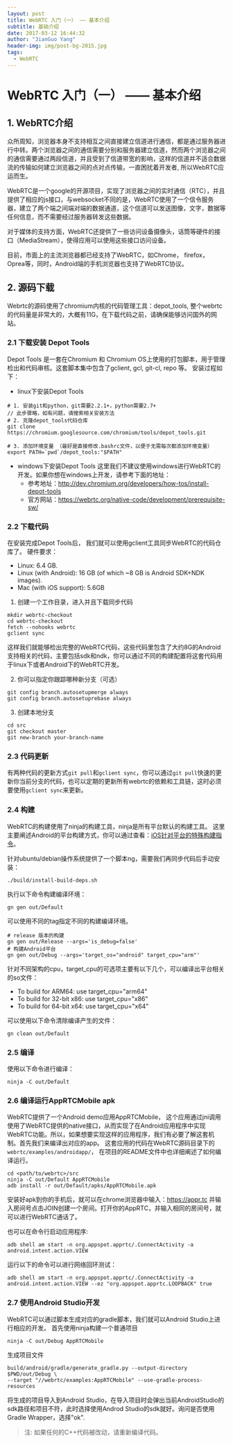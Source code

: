 ```yaml
---
layout: post
title: WebRTC 入门（一） —— 基本介绍
subtitle: 基础介绍
date: 2017-03-12 16:44:32
author: "JianGuo Yang"
header-img: img/post-bg-2015.jpg
tags:
  - WebRTC
---
```


# WebRTC 入门（一） —— 基本介绍

## 1. WebRTC介绍
众所周知，浏览器本身不支持相互之间直接建立信道进行通信，都是通过服务器进行中转。两个浏览器之间的通信需要分别和服务器建立信道，然而两个浏览器之间的通信需要通过两段信道，并且受到了信道带宽的影响，这样的信道并不适合数据流的传输如何建立浏览器之间的点对点传输，一直困扰着开发者, 所以WebRTC应运而生。

WebRTC是一个google的开源项目，实现了浏览器之间的实时通信（RTC），并且提供了相应的js接口，与websocket不同的是，WebRTC使用了一个信令服务器，建立了两个端之间端对端的数据通道，这个信道可以发送图像，文字，数据等任何信息，而不需要经过服务器转发这些数据。

对于媒体的支持方面，WebRTC还提供了一些访问设备摄像头，话筒等硬件的接口（MediaStream），使得应用可以使用这些接口访问设备。

目前，市面上的主流浏览器都已经支持了WebRTC，如Chrome， firefox，Oprea等，同时，Android端的手机浏览器也支持了WebRTC协议。

## 2. 源码下载
Webrtc的源码使用了chromium内核的代码管理工具：depot_tools, 整个webrtc的代码量是非常大的，大概有11G，在下载代码之前，请确保能够访问国外的网站。

### 2.1 下载安装 Depot Tools
Depot Tools 是一套在Chromium 和 Chromium OS上使用的打包脚本，用于管理检出和代码审核。这套脚本集中包含了gclient, gcl, git-cl, repo 等。
安装过程如下：

- linux下安装Depot Tools

```shell
# 1. 安装git和python，git需要2.2.1+，python需要2.7+
// 此步骤略，如有问题，请搜索相关安装方法
# 2. 克隆depot_tools代码仓库
git clone https://chromium.googlesource.com/chromium/tools/depot_tools.git

# 3. 添加环境变量 （最好是直接修改.bashrc文件，以便于无需每次都添加环境变量）
export PATH=`pwd`/depot_tools:"$PATH"
```

- windows下安装Depot Tools
这里我们不建议使用windows进行WebRTC的开发。如果你想在windows上开发，请参考下面的地址：
	* 参考地址：http://dev.chromium.org/developers/how-tos/install-depot-tools
	* 官方网站：https://webrtc.org/native-code/development/prerequisite-sw/

### 2.2 下载代码
在安装完成Depot Tools后， 我们就可以使用gclient工具同步WebRTC的代码仓库了。
硬件要求：
- Linux: 6.4 GB.
- Linux (with Android): 16 GB (of which ~8 GB is Android SDK+NDK images).
- Mac (with iOS support): 5.6GB

1. 创建一个工作目录，进入并且下载同步代码
```shell
mkdir webrtc-checkout
cd webrtc-checkout
fetch --nohooks webrtc
gclient sync
```
这样我们就能够检出完整的WebRTC代码，这些代码里包含了大约8G的Android支持相关的代码，主要包括sdk和ndk，你可以通过不同的构建配置将这套代码用于linux下或者Android下的WebRTC开发。

2. 你可以指定你跟踪哪种新分支（可选）
```shell
git config branch.autosetupmerge always
git config branch.autosetuprebase always
```

3. 创建本地分支
```shell
cd src
git checkout master
git new-branch your-branch-name
```

### 2.3 代码更新
有两种代码的更新方式```git pull```和```gclient sync```，你可以通过```git pull```快速的更新你当前分支的代码，也可以定期的更新所有webrtc的依赖和工具链，这时必须要使用```gclient sync```来更新。

### 2.4 构建
WebRTC的构建使用了ninja的构建工具，ninja是所有平台默认的构建工具。
这里主要阐述Android的平台构建方式，你可以通过查看：[iOS针对平台的特殊构建指令](https://webrtc.org/native-code/ios/)。

针对ubuntu/debian操作系统提供了一个脚本ng，需要我们再同步代码后手动安装：
```shell
./build/install-build-deps.sh
```
执行以下命令构建编译环境：
```shell
gn gen out/Default
```
可以使用不同的tag指定不同的构建编译环境。
``` shell
# release 版本的构建
gn gen out/Release --args='is_debug=false'
# 构建Android平台
gn gen out/Debug --args='target_os="android" target_cpu="arm"'
```
针对不同架构的cpu，target_cpu的可选项主要有以下几个，可以编译出平台相关的so文件：
- To build for ARM64: use target_cpu="arm64"
- To build for 32-bit x86: use target_cpu="x86"
- To build for 64-bit x64: use target_cpu="x64"

可以使用以下命令清除编译产生的文件：
```shell
gn clean out/Default
```

### 2.5 编译
使用以下命令进行编译：
``` shell
ninja -C out/Default
```
### 2.6 编译运行AppRTCMobile apk
WebRTC提供了一个Android demo应用AppRTCMobile， 这个应用通过jni调用使用了WebRTC提供的native接口，从而实现了在Android应用程序中实现WebRTC功能。所以，如果想要实现这样的应用程序，我们有必要了解这套机制。首先我们来编译出对应的app。
这套应用的代码在WebRTC源码目录下的`webrtc/examples/androidapp/`， 在项目的README文件中也详细阐述了如何编译运行。
``` shell
cd <path/to/webrtc>/src
ninja -C out/Default AppRTCMobile
adb install -r out/Default/apks/AppRTCMobile.apk
```
安装好apk到你的手机后，就可以在chrome浏览器中输入：https://appr.tc 并输入房间号点击JOIN创建一个房间。打开你的AppRTC，并输入相同的房间号，就可以进行WebRTC通话了。

也可以在命令行启动应用程序:
``` shell
adb shell am start -n org.appspot.apprtc/.ConnectActivity -a android.intent.action.VIEW
```
运行以下的命令可以进行网络回环测试：
``` shell
adb shell am start -n org.appspot.apprtc/.ConnectActivity -a android.intent.action.VIEW --ez "org.appspot.apprtc.LOOPBACK" true
```

### 2.7 使用Android Studio开发

WebRTC可以通过脚本生成对应的gradle脚本，我们就可以Android Studio上进行相应的开发。
首先使用ninja构建一个普通项目
```shell
ninja -C out/Debug AppRTCMobile
```
生成项目文件
``` shell
build/android/gradle/generate_gradle.py --output-directory $PWD/out/Debug \
--target "//webrtc/examples:AppRTCMobile" --use-gradle-process-resources
```
将生成的项目导入到Android Studio，在导入项目时会弹出当前AndroidStudio的sdk路径和项目不符，此时选择使用Androd Studio的sdk就好。询问是否使用Gradle Wrapper，选择"ok".

> 注: 如果任何的C++代码被改动，请重新编译代码。
